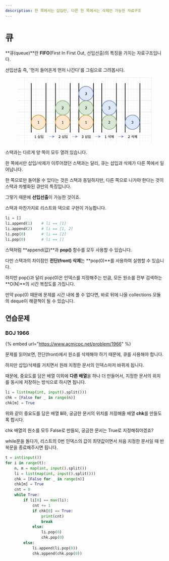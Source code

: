 ```yaml
---
description: 한 쪽에서는 삽입만, 다른 한 쪽에서는 삭제만 가능한 자료구조
---
```


# 큐

\*\*큐(queue)\*\*란 **FIFO**(First In First Out, 선입선출)의 특징을 가지는 자료구조입니다.

선입선출 즉, '먼저 들어온게 먼저 나간다'를 그림으로 그려봅시다.

<figure><img src="../.gitbook/assets/image (4).png" alt=""><figcaption></figcaption></figure>

스택과는 다르게 양 쪽이 모두 열려 있습니다.

한 쪽에서만 삽입/삭제가 이루어졌던 스택과는 달리, 큐는 삽입과 삭제가 다른 쪽에서 일어납니다.

한 쪽으로만 들어올 수 있다는 것은 스택과 동일하지만, 다른 쪽으로 나가야 한다는 것이 스택과 차별화된 큐만의 특징입니다.

그렇기 때문에 **선입선출**이 가능한 것이죠.

스택과 마찬가지로 리스트와 덱으로 구현이 가능합니다.

```python
li = []        
li.append(1)    # li == [1]
li.append(2)    # li == [1, 2]
li.pop(0)       # li == [2]
li.pop(0)       # li == []
```

스택처럼 \*\*append(값)\*\*과 **pop()** 함수를 모두 사용할 수 있습니다.

다만 스택과의 차이점인 **전단(front) 삭제**는 \*\*pop(0)\*\*를 사용하여 실행할 수 있습니다.

하지만 pop()과 달리 pop(0)은 인덱스를 지정해주는 만큼, 모든 원소를 전부 검색하는 \*\*O(N)\*\*의 시간 복잡도를 가집니다.

만약 pop(0) 때문에 문제를 시간 내에 풀 수 없다면, 바로 뒤에 나올 collections 모듈의 deque이 해결책이 될 수 있습니다.

## 연습문제

### BOJ 1966

{% embed url="https://www.acmicpc.net/problem/1966" %}

문제를 읽어보면, 전단(front)에서 원소를 삭제해야 하기 때문에, 큐를 사용해야 합니다.

하지만 삽입/삭제를 거치면서 원래 지정한 문서의 인덱스마저 바뀌게 됩니다.

때문에, 중요도를 담은 배열 이외에 **다른 배열**을 하나 더 만들어서, 지정한 문서의 위치를 동시에 저장하는 방식으로 하시면 됩니다.

```python
li = list(map(int, input().split()))
chk = [False for _ in range(n)]
chk[m] = True
```

위와 같이 중요도를 담은 배열 **li**와, 궁금한 문서의 위치를 저장해줄 배열 **chk**를 만들도록 합시다.

chk 배열의 원소를 모두 False로 만들되, 궁금한 문서는 True로 지정해줘야겠죠?

while문을 돌다가, 리스트의 0번 인덱스의 값이 최댓값이면서 처음 지정한 문서일 때 반복문을 종료해주시면 됩니다.

```python
t = int(input())
for i in range(t):
    n, m = map(int, input().split())
    li = list(map(int, input().split()))
    chk = [False for _ in range(n)]
    chk[m] = True
    cnt = 0
    while True:
        if li[0] == max(li):
            cnt += 1
            if chk[0] == True:
                print(cnt)
                break
            else:
                li.pop(0)
                chk.pop(0)
        else:
            li.append(li.pop(0))
            chk.append(chk.pop(0))
```
